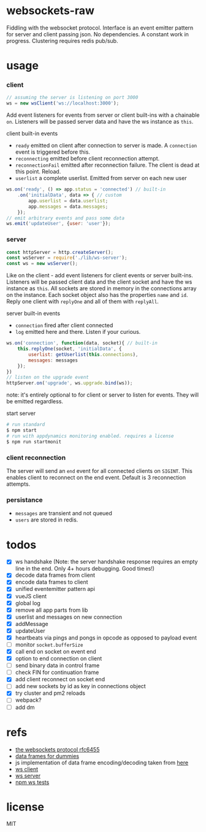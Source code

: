 # websockets-raw
Fiddling with the websocket protocol. Interface is an event emitter pattern for server and client passing json. No dependencies. A constant work in progress. Clustering requires redis pub/sub.

# usage
### client
```js
// assuming the server is listening on port 3000
ws = new wsClient('ws://localhost:3000');
```
Add event listeners for events from server or client built-ins with a chainable `on`. Listeners will be passed server data and have the ws instance as `this`.

client built-in events
- `ready` emitted on client after connection to server is made. A `connection` event is triggered before this.
- `reconnecting` emitted before client reconnection attempt.
- `reconnectionFail` emitted after reconnection failure. The client is dead at this point. Reload.
- `userlist` a complete userlist. Emitted from server on each new user

```js
ws.on('ready', () => app.status = 'connected') // built-in
	.on('initialData', data => { // custom
		app.userlist = data.userlist;
		app.messages = data.messages;
	});
// emit arbitrary events and pass some data
ws.emit('updateUser', {user: 'user'});
```
### server
```js
const httpServer = http.createServer();
const wsServer = require('./lib/ws-server');
const ws = new wsServer();
```
Like on the client - add event listeners for client events or server built-ins. Listeners will be passed client data and the client socket and have the ws instance as `this`. All sockets are stored in memory in the connections array on the instance. Each socket object also has the properties `name` and `id`. Reply one client with `replyOne` and all of them with `replyAll`.

server built-in events
- `connection` fired after client connected
- `log` emitted here and there. Listen if your curious.

```js
ws.on('connection', function(data, socket){ // built-in
	this.replyOne(socket, 'initialData', {
		userlist: getUserlist(this.connections),
		messages: messages
	});
})
// listen on the upgrade event
httpServer.on('upgrade', ws.upgrade.bind(ws));
```
note: it's entirely optional to for client or server to listen for events. They will be emitted regardless.

start server
```bash
# run standard
$ npm start
# run with appdynamics monitoring enabled. requires a license
$ npm run startmonit
```
### client reconnection
The server will send an `end` event for all connected clients on `SIGINT`. This enables client to reconnect on the end event. Default is 3 reconnection attempts.

### persistance
- `messages` are transient and not queued
- `users` are stored in redis.

# todos
- [x] ws handshake (Note: the server handshake response requires an empty line in the end. Only 4+ hours debugging. Good times!)
- [x] decode data frames from client
- [x] encode data frames to client
- [x] unified eventemitter pattern api
- [x] vueJS client
- [x] global log
- [x] remove all app parts from lib
- [x] userlist and messages on new connection
- [x] addMessage
- [x] updateUser
- [x] heartbeats via pings and pongs in opcode as opposed to payload event
- [ ] monitor `socket.bufferSize`
- [x] call end on socket on event end
- [x]	option to end connection on client
- [ ] send binary data in control frame
- [ ] check FIN for continuation frame
- [x] add client reconnect on socket end
- [ ] add new sockets by id as key in connections object
- [x] try cluster and pm2 reloads
- [ ] webpack?
- [ ] add dm

# refs
- [the websockets protocol rfc6455](https://tools.ietf.org/html/rfc6455)
- [data frames for dummies](http://lucumr.pocoo.org/2012/9/24/websockets-101/)
- js implementation of data frame encoding/decoding taken from [here](http://stackoverflow.com/questions/8125507/how-can-i-send-and-receive-websocket-messages-on-the-server-side)
- [ws client](https://developer.mozilla.org/en-US/docs/Web/API/WebSockets_API/Writing_WebSocket_client_applications)
- [ws server](https://developer.mozilla.org/en-US/docs/Web/API/WebSockets_API/Writing_WebSocket_servers)
- [npm ws tests](https://github.com/karlpokus/ws/blob/master/test/Receiver.test.js)

# license
MIT
